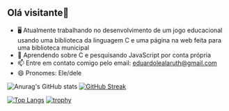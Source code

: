 ## Olá visitante👋
- 🖥️ Atualmente trabalhando no desenvolvimento de um jogo educacional usando uma biblioteca da linguagem C e uma página na web feita para uma biblioteca municipal
- 🌱 Aprendendo sobre C e pesquisando JavaScript por conta própria
- 📫 Entre em contato comigo pelo email: eduardolealaruth@gmail.com
- 😄 Pronomes: Ele/dele

![Anurag's GitHub stats](https://github-readme-stats.vercel.app/api?username=EduLeal&show_icons=true&theme=tokyonight ) 
[![GitHub Streak](https://github-readme-streak-stats.herokuapp.com?user=EduLeal&theme=tokyonight )](https://git.io/streak-stats)

[![Top Langs](https://github-readme-stats.vercel.app/api/top-langs/?username=EduLeal&theme=tokyonight )](https://github.com/anuraghazra/github-readme-stats) [![trophy](https://github-profile-trophy.vercel.app/?username=EduLeal&theme=tokyonight
)](https://github.com/ryo-ma/github-profile-trophy)



<!--
**EduLeal/EduLeal** is a ✨ _special_ ✨ repository because its `README.md` (this file) appears on your GitHub profile.

Here are some ideas to get you started:

- 🔭 I’m currently working on ...
- 🌱 I’m currently learning ...
- 👯 I’m looking to collaborate on ...
- 🤔 I’m looking for help with ...
- 💬 Ask me about ...
- 📫 How to reach me: ...
- 😄 Pronouns: ...
- ⚡ Fun fact: ...
-->
